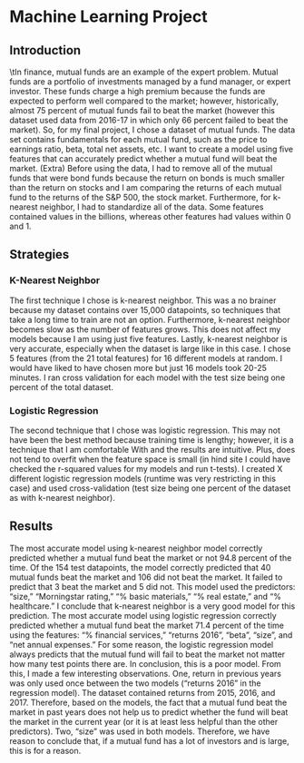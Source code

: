 # Machine Learning Project
## Introduction
\tIn finance, mutual funds are an example of the expert problem. Mutual funds are a portfolio of investments managed by a fund manager, or expert investor. These funds charge a high premium because the funds are expected to perform well compared to the market; however, historically, almost 75 percent of mutual funds fail to beat the market (however this dataset used data from 2016-17 in which only 66 percent failed to beat the market). So, for my final project, I chose a dataset of mutual funds. The data set contains fundamentals for each mutual fund, such as the price to earnings ratio, beta, total net assets, etc. I want to create a model using five features that can accurately predict whether a mutual fund will beat the market. (Extra) Before using the data, I had to remove all of the mutual funds that were bond funds because the return on bonds is much smaller than the return on stocks and I am comparing the returns of each mutual fund to the returns of the S&P 500, the stock market. Furthermore, for k-nearest neighbor, I had to standardize all of the data. Some features contained values in the billions, whereas other features had values within 0 and 1.
## Strategies
### K-Nearest Neighbor
  The first technique I chose is k-nearest neighbor. This was a no brainer because my dataset contains over 15,000 datapoints, so techniques that take a long time to train are not an option. Furthermore, k-nearest neighbor becomes slow as the number of features grows. This does not affect my models because I am using just five features. Lastly, k-nearest neighbor is very accurate, especially when the dataset is large like in this case. I chose 5 features (from the 21 total features) for 16 different models at random. I would have liked to have chosen more but just 16 models took 20-25 minutes. I ran cross validation for each model with the test size being one percent of the total dataset.
### Logistic Regression
  The second technique that I chose was logistic regression. This may not have been the best method because training time is lengthy; however, it is a technique that I am comfortable
With and the results are intuitive. Plus, does not tend to overfit when the feature space is small (in hind site I could have checked the r-squared values for my models and run t-tests). I created X different logistic regression models (runtime was very restricting in this case) and used cross-validation (test size being one percent of the dataset as with k-nearest neighbor).
## Results
  The most accurate model using k-nearest neighbor model correctly predicted whether a mutual fund beat the market or not 94.8 percent of the time. Of the 154 test datapoints, the model correctly predicted that 40 mutual funds beat the market and 106 did not beat the market. It failed to predict that 3 beat the market and 5 did not. This model used the predictors: “size,” “Morningstar rating,” “% basic materials,” “% real estate,” and “% healthcare.” I conclude that k-nearest neighbor is a very good model for this prediction.
  The most accurate model using logistic regression correctly predicted whether a mutual fund beat the market 71.4 percent of the time using the features: “% financial services,” “returns 2016”, “beta”, “size”, and “net annual expenses.” For some reason, the logistic regression model always predicts that the mutual fund will fail to beat the market not matter how many test points there are. In conclusion, this is a poor model.
  From this, I made a few interesting observations. One, return in previous years was only used once between the two models (“returns 2016” in the regression model). The dataset contained returns from 2015, 2016, and 2017. Therefore, based on the models, the fact that a mutual fund beat the market in past years does not help us to predict whether the fund will beat the market in the current year (or it is at least less helpful than the other predictors). Two, “size” was used in both models. Therefore, we have reason to conclude that, if a mutual fund has a lot of investors and is large, this is for a reason.

